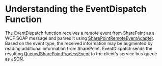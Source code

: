 # Understanding the EventDispatch Function
The EventDispatch function receives a remote event from SharePoint as a WCF SOAP message and 
parses it using [SharePointRemoteEventAdapter](../api/AzureFunctionsForSharePoint.Common.SharePointRemoteEventAdapter.html). 
Based on the event type, the received information may be augmented by reading additional information 
from SharePoint. EventDispatch sends the resulting [QueuedSharePointProcessEvent](../api/AzureFunctionsForSharePoint.Common.SharePointRemoteEventAdapter.html) 
to the client's service bus queue as JSON.
